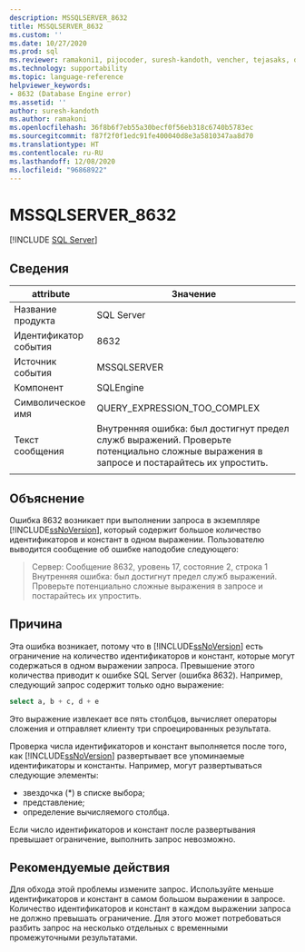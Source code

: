 ```yaml
---
description: MSSQLSERVER_8632
title: MSSQLSERVER_8632
ms.custom: ''
ms.date: 10/27/2020
ms.prod: sql
ms.reviewer: ramakoni1, pijocoder, suresh-kandoth, vencher, tejasaks, docast
ms.technology: supportability
ms.topic: language-reference
helpviewer_keywords:
- 8632 (Database Engine error)
ms.assetid: ''
author: suresh-kandoth
ms.author: ramakoni
ms.openlocfilehash: 36f8b6f7eb55a30becf0f56eb318c6740b5783ec
ms.sourcegitcommit: f87f2f0f1edc91fe400040d8e3a5810347aa8d70
ms.translationtype: HT
ms.contentlocale: ru-RU
ms.lasthandoff: 12/08/2020
ms.locfileid: "96868922"
---
```

# <a name="mssqlserver_8632"></a>MSSQLSERVER_8632
 [!INCLUDE [SQL Server](../../includes/applies-to-version/sqlserver.md)]

## <a name="details"></a>Сведения

|attribute|Значение|
|---|---|
|Название продукта|SQL Server|
|Идентификатор события|8632|
|Источник события|MSSQLSERVER|
|Компонент|SQLEngine|
|Символическое имя|QUERY_EXPRESSION_TOO_COMPLEX|
|Текст сообщения|Внутренняя ошибка: был достигнут предел служб выражений. Проверьте потенциально сложные выражения в запросе и постарайтесь их упростить.|
||

## <a name="explanation"></a>Объяснение

Ошибка 8632 возникает при выполнении запроса в экземпляре [!INCLUDE[ssNoVersion](../../includes/ssnoversion-md.md)], который содержит большое количество идентификаторов и констант в одном выражении. Пользователю выводится сообщение об ошибке наподобие следующего:

> Сервер:  Сообщение 8632, уровень 17, состояние 2, строка 1  
Внутренняя ошибка: был достигнут предел служб выражений. Проверьте потенциально сложные выражения в запросе и постарайтесь их упростить.

## <a name="cause"></a>Причина

Эта ошибка возникает, потому что в [!INCLUDE[ssNoVersion](../../includes/ssnoversion-md.md)] есть ограничение на количество идентификаторов и констант, которые могут содержаться в одном выражении запроса. Превышение этого количества приводит к ошибке SQL Server (ошибка 8632). Например, следующий запрос содержит только одно выражение:

```sql
select a, b + c, d + e
```

Это выражение извлекает все пять столбцов, вычисляет операторы сложения и отправляет клиенту три спроецированных результата.

Проверка числа идентификаторов и констант выполняется после того, как [!INCLUDE[ssNoVersion](../../includes/ssnoversion-md.md)] развертывает все упоминаемые идентификаторы и константы. Например, могут развертываться следующие элементы:

- звездочка (*) в списке выбора;
- представление;
- определение вычисляемого столбца.

Если число идентификаторов и констант после развертывания превышает ограничение, выполнить запрос невозможно.

## <a name="user-action"></a>Рекомендуемые действия

Для обхода этой проблемы измените запрос. Используйте меньше идентификаторов и констант в самом большом выражении в запросе. Количество идентификаторов и констант в каждом выражении запроса не должно превышать ограничение. Для этого может потребоваться разбить запрос на несколько отдельных с временными промежуточными результатами.
